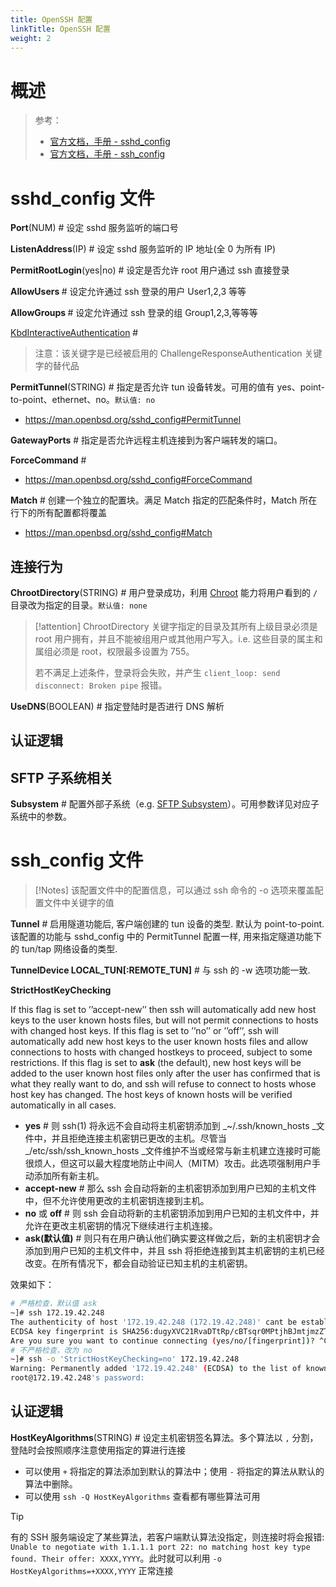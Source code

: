 ```yaml
---
title: OpenSSH 配置
linkTitle: OpenSSH 配置
weight: 2
---
```


# 概述

> 参考：
>
> - [官方文档，手册 - sshd_config](https://man.openbsd.org/sshd_config)
> - [官方文档，手册 - ssh_config](https://man.openbsd.org/ssh_config)

# sshd_config 文件

**Port**(NUM) # 设定 sshd 服务监听的端口号

**ListenAddress**(IP) # 设定 sshd 服务监听的 IP 地址(全 0 为所有 IP)

**PermitRootLogin**(yes|no) # 设定是否允许 root 用户通过 ssh 直接登录

**AllowUsers <User1 User2 User3.......>** # 设定允许通过 ssh 登录的用户 User1,2,3 等等

**AllowGroups <Group1 Group2.........>** # 设定允许通过 ssh 登录的组 Group1,2,3,等等等

[KbdInteractiveAuthentication](https://man.openbsd.org/sshd_config#KbdInteractiveAuthentication) #

> 注意：该关键字是已经被启用的 ChallengeResponseAuthentication 关键字的替代品

**PermitTunnel**(STRING) # 指定是否允许 tun 设备转发。可用的值有 yes、point-to-point、ethernet、no。`默认值: no`

- https://man.openbsd.org/sshd_config#PermitTunnel

**GatewayPorts** # 指定是否允许远程主机连接到为客户端转发的端口。

**ForceCommand** #

- https://man.openbsd.org/sshd_config#ForceCommand

**Match** # 创建一个独立的配置块。满足 Match 指定的匹配条件时，Match 所在行下的所有配置都将覆盖

- https://man.openbsd.org/sshd_config#Match

## 连接行为

**ChrootDirectory**(STRING) # 用户登录成功，利用 [Chroot](/docs/1.操作系统/Kernel/Process/Chroot.md) 能力将用户看到的 `/` 目录改为指定的目录。`默认值: none`

> [!attention]
> ChrootDirectory 关键字指定的目录及其所有上级目录必须是 root 用户拥有，并且不能被组用户或其他用户写入。i.e. 这些目录的属主和属组必须是 root，权限最多设置为 755。
>
> 若不满足上述条件，登录将会失败，并产生 `client_loop: send disconnect: Broken pipe` 报错。

**UseDNS**(BOOLEAN) # 指定登陆时是否进行 DNS 解析

## 认证逻辑



## SFTP 子系统相关

**Subsystem** # 配置外部子系统（e.g. [SFTP Subsystem](/docs/4.数据通信/Utility/OpenSSH/SFTP%20Subsystem.md)）。可用参数详见对应子系统中的参数。

# ssh_config 文件

> [!Notes]
> 该配置文件中的配置信息，可以通过 ssh 命令的 -o 选项来覆盖配置文件中关键字的值

**Tunnel** # 启用隧道功能后, 客户端创建的 tun 设备的类型. 默认为 point-to-point. 该配置的功能与 sshd_config 中的 PermitTunnel 配置一样, 用来指定隧道功能下的 tun/tap 网络设备的类型.

**TunnelDevice LOCAL_TUN\[:REMOTE_TUN]** # 与 ssh 的 -w 选项功能一致.

**StrictHostKeyChecking**

If this flag is set to ’’accept-new’’ then ssh will automatically add new host keys to the user known hosts files, but will not permit connections to hosts with changed host keys. If this flag is set to ’’no’’ or ’’off’’, ssh will automatically add new host keys to the user known hosts files and allow connections to hosts with changed hostkeys to proceed, subject to some restrictions. If this flag is set to **ask** (the default), new host keys will be added to the user known host files only after the user has confirmed that is what they really want to do, and ssh will refuse to connect to hosts whose host key has changed. The host keys of known hosts will be verified automatically in all cases.

- **yes** # 则 ssh(1) 将永远不会自动将主机密钥添加到 \_~/.ssh/known_hosts \_文件中，并且拒绝连接主机密钥已更改的主机。尽管当 \_/etc/ssh/ssh_known_hosts \_文件维护不当或经常与新主机建立连接时可能很烦人，但这可以最大程度地防止中间人（MITM）攻击。此选项强制用户手动添加所有新主机。
- **accept-new** # 那么 ssh 会自动将新的主机密钥添加到用户已知的主机文件中，但不允许使用更改的主机密钥连接到主机。
- **no** 或 **off** # 则 ssh 会自动将新的主机密钥添加到用户已知的主机文件中，并允许在更改主机密钥的情况下继续进行主机连接。
- **ask(默认值)** # 则只有在用户确认他们确实要这样做之后，新的主机密钥才会添加到用户已知的主机文件中，并且 ssh 将拒绝连接到其主机密钥的主机已经改变。在所有情况下，都会自动验证已知主机的主机密钥。

效果如下：

```bash
# 严格检查，默认值 ask
~]# ssh 172.19.42.248
The authenticity of host '172.19.42.248 (172.19.42.248)' cant be established.
ECDSA key fingerprint is SHA256:dugyXVC21RvaDTtRp/cBTsqr0MPtjhBJmtjmzZTXljo.
Are you sure you want to continue connecting (yes/no/[fingerprint])? ^C
# 不严格检查，改为 no
~]# ssh -o 'StrictHostKeyChecking=no' 172.19.42.248
Warning: Permanently added '172.19.42.248' (ECDSA) to the list of known hosts.
root@172.19.42.248's password:
```

## 认证逻辑

**HostKeyAlgorithms**(STRING) # 设定主机密钥签名算法。多个算法以 `,` 分割，登陆时会按照顺序注意使用指定的算进行连接

- 可以使用 `+` 将指定的算法添加到默认的算法中；使用 `-` 将指定的算法从默认的算法中删除。
- 可以使用 `ssh -Q HostKeyAlgorithms` 查看都有哪些算法可用

> [!Tip]
> 有的 SSH 服务端设定了某些算法，若客户端默认算法没指定，则连接时将会报错: `Unable to negotiate with 1.1.1.1 port 22: no matching host key type found. Their offer: XXXX,YYYY`。此时就可以利用 `-o HostKeyAlgorithms=+XXXX,YYYY` 正常连接

